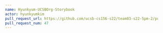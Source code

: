 ```yaml
---
name: Hyunkyum-UCSBOrg-Storybook
actor: hyunkyumkim
pull_request_url: https://github.com/ucsb-cs156-s22/team03-s22-5pm-2/pull/47
pull_request_num: 47
---
```

